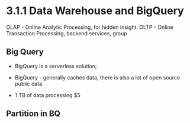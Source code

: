 # 3.1.1 Data Warehouse and BigQuery

OLAP - Online Analytic Processing, for hidden insight. 
OLTP - Online Transaction Processing, backend services, group

## Big Query

- BigQuery is a serverless solution; 

- BigQuery - generally caches data, there is also a lot of open source public data. 

- 1 TB of data processing $5

## Partition in BQ

